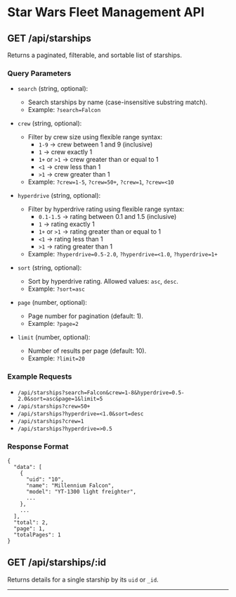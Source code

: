 # Star Wars Fleet Management API

## GET /api/starships

Returns a paginated, filterable, and sortable list of starships.

### Query Parameters

- `search` (string, optional):
  - Search starships by name (case-insensitive substring match).
  - Example: `?search=Falcon`

- `crew` (string, optional):
  - Filter by crew size using flexible range syntax:
    - `1-9` → crew between 1 and 9 (inclusive)
    - `1` → crew exactly 1
    - `1+` or `>1` → crew greater than or equal to 1
    - `<1` → crew less than 1
    - `>1` → crew greater than 1
  - Example: `?crew=1-5`, `?crew=50+`, `?crew=1`, `?crew=<10`

- `hyperdrive` (string, optional):
  - Filter by hyperdrive rating using flexible range syntax:
    - `0.1-1.5` → rating between 0.1 and 1.5 (inclusive)
    - `1` → rating exactly 1
    - `1+` or `>1` → rating greater than or equal to 1
    - `<1` → rating less than 1
    - `>1` → rating greater than 1
  - Example: `?hyperdrive=0.5-2.0`, `?hyperdrive=<1.0`, `?hyperdrive=1+`

- `sort` (string, optional):
  - Sort by hyperdrive rating. Allowed values: `asc`, `desc`.
  - Example: `?sort=asc`

- `page` (number, optional):
  - Page number for pagination (default: 1).
  - Example: `?page=2`

- `limit` (number, optional):
  - Number of results per page (default: 10).
  - Example: `?limit=20`

### Example Requests

- `/api/starships?search=Falcon&crew=1-8&hyperdrive=0.5-2.0&sort=asc&page=1&limit=5`
- `/api/starships?crew=50+`
- `/api/starships?hyperdrive=<1.0&sort=desc`
- `/api/starships?crew=1`
- `/api/starships?hyperdrive=>0.5`

### Response Format

```
{
  "data": [
    {
      "uid": "10",
      "name": "Millennium Falcon",
      "model": "YT-1300 light freighter",
      ...
    },
    ...
  ],
  "total": 2,
  "page": 1,
  "totalPages": 1
}
```

## GET /api/starships/:id

Returns details for a single starship by its `uid` or `_id`.

--- 